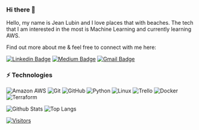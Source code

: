 ### Hi there 👋

<!-- Introduce yourself and give a brief introduction about yourself here.  Also include what tech you're interested in and what you are currently learning -->

Hello, my name is Jean Lubin and I love places that with beaches. The tech that I am interested in the most is Machine Learning and currently learning AWS. 

Find out more about me & feel free to connect with me here:

<!-- Replace the fields below with the information requested. Remember to remove the encapsulating <> characters. For spaces in names, use %20 (e.g. Jean%20Lubin) -->

[![Linkedin Badge](https://img.shields.io/badge/-Jean%20Lubin-blue?style=flat-square&logo=Linkedin&logoColor=white&link=https://https://www.linkedin.com/in/jean-lubin/)](https://www.linkedin.com/in/jean-lubin/)
[![Medium Badge](https://img.shields.io/badge/Jean%20Lubin-12100E?style=flat-square&logo=medium&logoColor=white&link=https://medium.com/@jeanlubin)](https://medium.com/@jeanlubin)
[![Gmail Badge](https://img.shields.io/badge/-info@standardtechllc.com-c14438?style=flat-square&logo=Gmail&logoColor=white&link=mailto:info@standardtechllc.com)](mailto:info@standardtechllc.com)

### ⚡ Technologies

<!-- Check out the Badges folder for more badges -->

![Amazon AWS](https://img.shields.io/badge/Amazon%20AWS-232F3E?style=flat-square&logo=amazon-aws)
![Git](https://img.shields.io/badge/-Git-black?style=flat-square&logo=git)
![GitHub](https://img.shields.io/badge/-GitHub-181717?style=flat-square&logo=github)
![Python](https://img.shields.io/badge/-Python-black?style=flat-square&logo=Python)
![Linux](https://img.shields.io/badge/Linux-FCC624?style=flat-square&logo=linux&logoColor=black)
![Trello](https://img.shields.io/badge/Trello-%23026AA7.svg?style=flat-square&logo=Trello&logoColor=white)
![Docker](https://img.shields.io/badge/docker-%230db7ed.svg?style=for-the-badge&logo=docker&logoColor=white)
![Terraform](https://img.shields.io/badge/terraform-%235835CC.svg?style=for-the-badge&logo=terraform&logoColor=white)

<!-- Replace the fields below with the information requested. Remember to remove the encapsulating <> characters. -->

![Github Stats](https://github-readme-stats.vercel.app/api?username=j3l2000&count_private=true&show_icons=true&include_all_commits=true)
![Top Langs](https://github-readme-stats.vercel.app/api/top-langs/?username=j3l2000=TeX&layout=compact)


[![Visitors](https://api.visitorbadge.io/api/visitors?path=j3l2000%2Fj3l2000&label=VISITORS&countColor=%23263759)](https://visitorbadge.io/status?path=j3l2000%2Fj3l2000)
